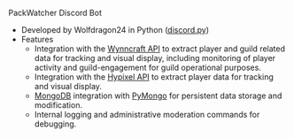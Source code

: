 PackWatcher Discord Bot

- Developed by Wolfdragon24 in Python ([discord.py](https://discordpy.readthedocs.io/en/stable/))
- Features
  - Integration with the [Wynncraft API](https://docs.wynncraft.com/) to extract player and guild related data for tracking and visual display, including monitoring of player activity and guild-engagement for guild operational purposes.
  - Integration with the [Hypixel API](https://api.hypixel.net/) to extract player data for tracking and visual display.
  - [MongoDB](https://www.mongodb.com/) integration with [PyMongo](https://pymongo.readthedocs.io/en/stable/) for persistent data storage and modification.
  - Internal logging and administrative moderation commands for debugging.

